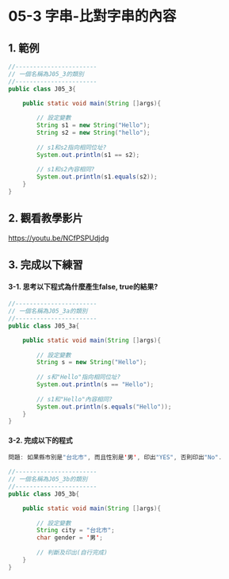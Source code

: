 # 05-3 字串-比對字串的內容

## 1. 範例
``` java
//-----------------------
// 一個名稱為J05_3的類別
//-----------------------
public class J05_3{

    public static void main(String []args){
        
        // 設定變數
        String s1 = new String("Hello");
        String s2 = new String("hello");
        
        // s1和s2指向相同位址?
        System.out.println(s1 == s2);
        
        // s1和s2內容相同?
        System.out.println(s1.equals(s2));
    }
}
``` 

## 2. 觀看教學影片
https://youtu.be/NCfPSPUdjdg


## 3. 完成以下練習

#### 3-1. 思考以下程式為什麼產生false, true的結果?
``` java
//-----------------------
// 一個名稱為J05_3a的類別
//-----------------------
public class J05_3a{

    public static void main(String []args){
        
        // 設定變數
        String s = new String("Hello");
        
        // s和"Hello"指向相同位址?
        System.out.println(s == "Hello");
        
        // s1和"Hello"內容相同?
        System.out.println(s.equals("Hello"));
    }
}
``` 


#### 3-2. 完成以下的程式

``` java
問題: 如果縣市別是"台北市", 而且性別是'男', 印出"YES", 否則印出"No".
```

``` java
//-----------------------
// 一個名稱為J05_3b的類別
//-----------------------
public class J05_3b{

    public static void main(String []args){
        
        // 設定變數
        String city = "台北市";
        char gender = '男';
        
        // 判斷及印出(自行完成)
    }
}
``` 

